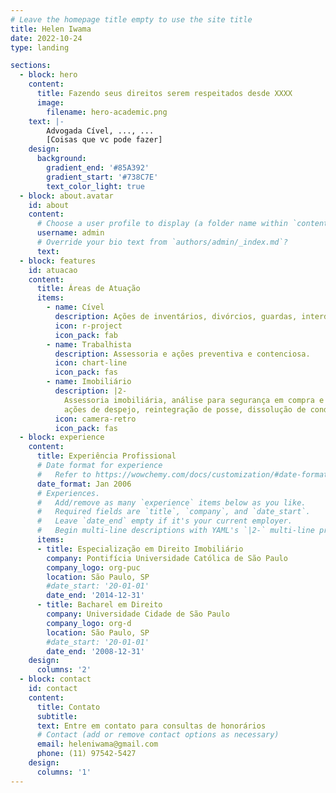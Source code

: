 ```yaml
---
# Leave the homepage title empty to use the site title
title: Helen Iwama
date: 2022-10-24
type: landing

sections:
  - block: hero
    content:
      title: Fazendo seus direitos serem respeitados desde XXXX
      image:
        filename: hero-academic.png
    text: |-
        Advogada Cível, ..., ...
        [Coisas que vc pode fazer]
    design:
      background:
        gradient_end: '#85A392'
        gradient_start: '#738C7E'
        text_color_light: true
  - block: about.avatar
    id: about
    content:
      # Choose a user profile to display (a folder name within `content/authors/`)
      username: admin
      # Override your bio text from `authors/admin/_index.md`?
      text:
  - block: features
    id: atuacao
    content:
      title: Áreas de Atuação
      items:
        - name: Cível
          description: Ações de inventários, divórcios, guardas, interdições.
          icon: r-project
          icon_pack: fab
        - name: Trabalhista
          description: Assessoria e ações preventiva e contenciosa.
          icon: chart-line
          icon_pack: fas
        - name: Imobiliário
          description: |2-
            Assessoria imobiliária, análise para segurança em compra e aluguel de imóveis,
            ações de despejo, reintegração de posse, dissolução de condomínio.
          icon: camera-retro
          icon_pack: fas
  - block: experience
    content:
      title: Experiência Profissional
      # Date format for experience
      #   Refer to https://wowchemy.com/docs/customization/#date-format
      date_format: Jan 2006
      # Experiences.
      #   Add/remove as many `experience` items below as you like.
      #   Required fields are `title`, `company`, and `date_start`.
      #   Leave `date_end` empty if it's your current employer.
      #   Begin multi-line descriptions with YAML's `|2-` multi-line prefix.
      items:
      - title: Especialização em Direito Imobiliário
        company: Pontifícia Universidade Católica de São Paulo
        company_logo: org-puc
        location: São Paulo, SP
        #date_start: '20-01-01'
        date_end: '2014-12-31'
      - title: Bacharel em Direito
        company: Universidade Cidade de São Paulo
        company_logo: org-d
        location: São Paulo, SP
        #date_start: '20-01-01'
        date_end: '2008-12-31'
    design:
      columns: '2'
  - block: contact
    id: contact
    content:
      title: Contato
      subtitle:
      text: Entre em contato para consultas de honorários
      # Contact (add or remove contact options as necessary)
      email: heleniwama@gmail.com
      phone: (11) 97542-5427
    design:
      columns: '1'
---
```

